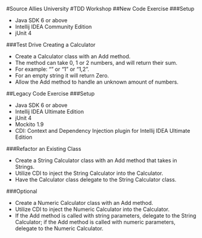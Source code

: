  
#Source Allies University
#TDD Workshop
##New Code Exercise
###Setup
* Java SDK 6 or above
* Intellij IDEA Community Edition
* jUnit 4

###Test Drive Creating a Calculator
* Create a Calculator class with an Add method.
* The method can take 0, 1 or 2 numbers, and will return their sum. 
* For example: “” or “1” or “1,2”.
* For an empty string it will return Zero.
* Allow the Add method to handle an unknown amount of numbers.
 
 
##Legacy Code Exercise
###Setup
* Java SDK 6 or above
* Intellij IDEA Ultimate Edition
* jUnit 4
* Mockito 1.9
* CDI: Context and Dependency Injection plugin for Intellij IDEA Ultimate Edition

###Refactor an Existing Class 
* Create a String Calculator class with an Add method that takes in Strings.
* Utilize CDI to inject the String Calculator into the Calculator.
* Have the Calculator class delegate to the String Calculator class.

###Optional
* Create a Numeric Calculator class with an Add method.
* Utilize CDI to inject the Numeric Calculator into the Calculator.
* If the Add method is called with string parameters, delegate to the String Calculator; if the Add method is called with numeric parameters, delegate to the Numeric Calculator.
